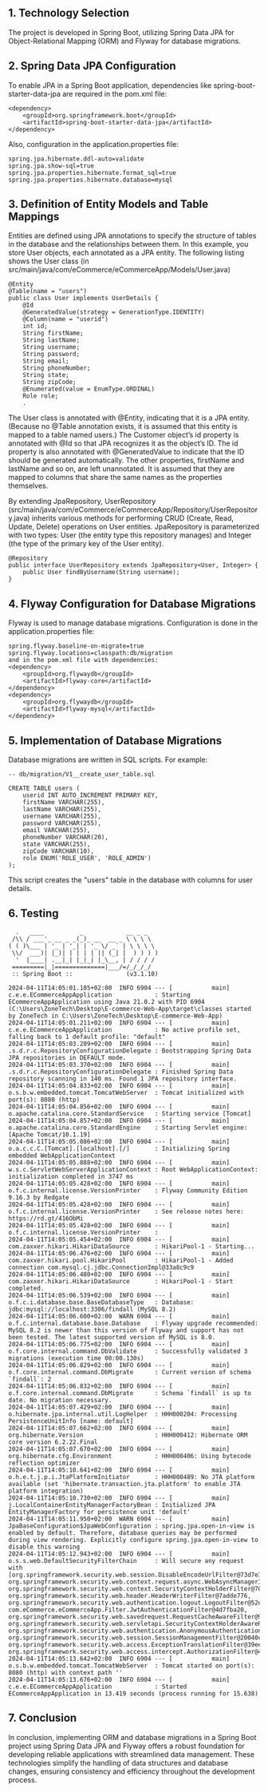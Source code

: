 ## 1.  Technology Selection
The project is developed in Spring Boot, utilizing Spring Data JPA for Object-Relational Mapping (ORM) and Flyway for database migrations.


## 2. Spring Data JPA Configuration
To enable JPA in a Spring Boot application, dependencies like spring-boot-starter-data-jpa are required in the pom.xml file:
```
<dependency>
    <groupId>org.springframework.boot</groupId>
    <artifactId>spring-boot-starter-data-jpa</artifactId>
</dependency>
```
Also, configuration in the application.properties file:
```
spring.jpa.hibernate.ddl-auto=validate
spring.jpa.show-sql=true
spring.jpa.properties.hibernate.format_sql=true
spring.jpa.properties.hibernate.database=mysql
```

## 3. Definition of Entity Models and Table Mappings
Entities are defined using JPA annotations to specify the structure of tables in the database and the relationships between them. In this example, you store User objects, each annotated as a JPA entity. The following listing shows the User class (in src/main/java/com/eCommerce/eCommerceApp/Models/User.java)
```
@Entity
@Table(name = "users")
public class User implements UserDetails {
    @Id
    @GeneratedValue(strategy = GenerationType.IDENTITY)
    @Column(name = "userid")
    int id;
    String firstName;
    String lastName;
    String username;
    String password;
    String email;
    String phoneNumber;
    String state;
    String zipCode;
    @Enumerated(value = EnumType.ORDINAL)
    Role role;
    .
```

The User class is annotated with @Entity, indicating that it is a JPA entity. (Because no @Table annotation exists, it is assumed that this entity is mapped to a table named users.)
The Customer object’s id property is annotated with @Id so that JPA recognizes it as the object’s ID. The id property is also annotated with @GeneratedValue to indicate that the ID should be generated automatically.
The other properties, firstName and lastName and so on, are left unannotated. It is assumed that they are mapped to columns that share the same names as the properties themselves.

By extending JpaRepository, UserRepository (src/main/java/com/eCommerce/eCommerceApp/Repository/UserRepository.java) inherits various methods for performing CRUD (Create, Read, Update, Delete) operations on User entities. JpaRepository is parameterized with two types: User (the entity type this repository manages) and Integer (the type of the primary key of the User entity). 

```
@Repository
public interface UserRepository extends JpaRepository<User, Integer> {
    public User findByUsername(String username);
}
```


## 4. Flyway Configuration for Database Migrations
Flyway is used to manage database migrations. Configuration is done in the application.properties file:
```
spring.flyway.baseline-on-migrate=true
spring.flyway.locations=classpath:db/migration
and in the pom.xml file with dependencies:
<dependency>
    <groupId>org.flywaydb</groupId>
    <artifactId>flyway-core</artifactId>
</dependency>
<dependency>
    <groupId>org.flywaydb</groupId>
    <artifactId>flyway-mysql</artifactId>
</dependency>
```


## 5. Implementation of Database Migrations
Database migrations are written in SQL scripts. For example:
```
-- db/migration/V1__create_user_table.sql

CREATE TABLE users (
    userid INT AUTO_INCREMENT PRIMARY KEY,
    firstName VARCHAR(255),
    lastName VARCHAR(255),
    username VARCHAR(255),
    password VARCHAR(255),
    email VARCHAR(255),
    phoneNumber VARCHAR(20),
    state VARCHAR(255),
    zipCode VARCHAR(10),
    role ENUM('ROLE_USER', 'ROLE_ADMIN') 
);
```

This script creates the "users" table in the database with columns for user details.
## 6. Testing
```
  .   ____          _            __ _ _
 /\\ / ___'_ __ _ _(_)_ __  __ _ \ \ \ \
( ( )\___ | '_ | '_| | '_ \/ _` | \ \ \ \
 \\/  ___)| |_)| | | | | || (_| |  ) ) ) )
  '  |____| .__|_| |_|_| |_\__, | / / / /
 =========|_|==============|___/=/_/_/_/
 :: Spring Boot ::               (v3.1.10)

2024-04-11T14:05:01.185+02:00  INFO 6904 --- [           main] c.e.e.ECommerceAppApplication            : Starting ECommerceAppApplication using Java 21.0.2 with PID 6904 (C:\Users\ZoneTech\Desktop\E-commerce-Web-App\target\classes started by ZoneTech in C:\Users\ZoneTech\Desktop\E-commerce-Web-App)
2024-04-11T14:05:01.211+02:00  INFO 6904 --- [           main] c.e.e.ECommerceAppApplication            : No active profile set, falling back to 1 default profile: "default"
2024-04-11T14:05:03.209+02:00  INFO 6904 --- [           main] .s.d.r.c.RepositoryConfigurationDelegate : Bootstrapping Spring Data JPA repositories in DEFAULT mode.
2024-04-11T14:05:03.370+02:00  INFO 6904 --- [           main] .s.d.r.c.RepositoryConfigurationDelegate : Finished Spring Data repository scanning in 140 ms. Found 1 JPA repository interface.
2024-04-11T14:05:04.833+02:00  INFO 6904 --- [           main] o.s.b.w.embedded.tomcat.TomcatWebServer  : Tomcat initialized with port(s): 8080 (http)
2024-04-11T14:05:04.856+02:00  INFO 6904 --- [           main] o.apache.catalina.core.StandardService   : Starting service [Tomcat]
2024-04-11T14:05:04.857+02:00  INFO 6904 --- [           main] o.apache.catalina.core.StandardEngine    : Starting Servlet engine: [Apache Tomcat/10.1.19]
2024-04-11T14:05:05.086+02:00  INFO 6904 --- [           main] o.a.c.c.C.[Tomcat].[localhost].[/]       : Initializing Spring embedded WebApplicationContext
2024-04-11T14:05:05.088+02:00  INFO 6904 --- [           main] w.s.c.ServletWebServerApplicationContext : Root WebApplicationContext: initialization completed in 3747 ms
2024-04-11T14:05:05.428+02:00  INFO 6904 --- [           main] o.f.c.internal.license.VersionPrinter    : Flyway Community Edition 9.16.3 by Redgate
2024-04-11T14:05:05.428+02:00  INFO 6904 --- [           main] o.f.c.internal.license.VersionPrinter    : See release notes here: https://rd.gt/416ObMi
2024-04-11T14:05:05.428+02:00  INFO 6904 --- [           main] o.f.c.internal.license.VersionPrinter    : 
2024-04-11T14:05:05.454+02:00  INFO 6904 --- [           main] com.zaxxer.hikari.HikariDataSource       : HikariPool-1 - Starting...
2024-04-11T14:05:06.476+02:00  INFO 6904 --- [           main] com.zaxxer.hikari.pool.HikariPool        : HikariPool-1 - Added connection com.mysql.cj.jdbc.ConnectionImpl@33a8c9c9
2024-04-11T14:05:06.480+02:00  INFO 6904 --- [           main] com.zaxxer.hikari.HikariDataSource       : HikariPool-1 - Start completed.
2024-04-11T14:05:06.539+02:00  INFO 6904 --- [           main] o.f.c.i.database.base.BaseDatabaseType   : Database: jdbc:mysql://localhost:3306/findall (MySQL 8.2)
2024-04-11T14:05:06.600+02:00  WARN 6904 --- [           main] o.f.c.internal.database.base.Database    : Flyway upgrade recommended: MySQL 8.2 is newer than this version of Flyway and support has not been tested. The latest supported version of MySQL is 8.0.
2024-04-11T14:05:06.775+02:00  INFO 6904 --- [           main] o.f.core.internal.command.DbValidate     : Successfully validated 3 migrations (execution time 00:00.130s)
2024-04-11T14:05:06.829+02:00  INFO 6904 --- [           main] o.f.core.internal.command.DbMigrate      : Current version of schema `findall`: 2
2024-04-11T14:05:06.832+02:00  INFO 6904 --- [           main] o.f.core.internal.command.DbMigrate      : Schema `findall` is up to date. No migration necessary.
2024-04-11T14:05:07.429+02:00  INFO 6904 --- [           main] o.hibernate.jpa.internal.util.LogHelper  : HHH000204: Processing PersistenceUnitInfo [name: default]
2024-04-11T14:05:07.662+02:00  INFO 6904 --- [           main] org.hibernate.Version                    : HHH000412: Hibernate ORM core version 6.2.22.Final
2024-04-11T14:05:07.670+02:00  INFO 6904 --- [           main] org.hibernate.cfg.Environment            : HHH000406: Using bytecode reflection optimizer
2024-04-11T14:05:10.641+02:00  INFO 6904 --- [           main] o.h.e.t.j.p.i.JtaPlatformInitiator       : HHH000489: No JTA platform available (set 'hibernate.transaction.jta.platform' to enable JTA platform integration)
2024-04-11T14:05:10.730+02:00  INFO 6904 --- [           main] j.LocalContainerEntityManagerFactoryBean : Initialized JPA EntityManagerFactory for persistence unit 'default'
2024-04-11T14:05:11.950+02:00  WARN 6904 --- [           main] JpaBaseConfiguration$JpaWebConfiguration : spring.jpa.open-in-view is enabled by default. Therefore, database queries may be performed during view rendering. Explicitly configure spring.jpa.open-in-view to disable this warning
2024-04-11T14:05:12.943+02:00  INFO 6904 --- [           main] o.s.s.web.DefaultSecurityFilterChain     : Will secure any request with [org.springframework.security.web.session.DisableEncodeUrlFilter@73d7e7aa, org.springframework.security.web.context.request.async.WebAsyncManagerIntegrationFilter@349686e8, org.springframework.security.web.context.SecurityContextHolderFilter@70fcd3e5, org.springframework.security.web.header.HeaderWriterFilter@7adde776, org.springframework.security.web.authentication.logout.LogoutFilter@52e34db, com.eCommerce.eCommerceApp.Filter.JwtAuthenticationFilter@4d7fba20, org.springframework.security.web.savedrequest.RequestCacheAwareFilter@9da386c, org.springframework.security.web.servletapi.SecurityContextHolderAwareRequestFilter@299cddbf, org.springframework.security.web.authentication.AnonymousAuthenticationFilter@5c3e7128, org.springframework.security.web.session.SessionManagementFilter@20040c6e, org.springframework.security.web.access.ExceptionTranslationFilter@39ee07a9, org.springframework.security.web.access.intercept.AuthorizationFilter@48861d1]
2024-04-11T14:05:13.642+02:00  INFO 6904 --- [           main] o.s.b.w.embedded.tomcat.TomcatWebServer  : Tomcat started on port(s): 8080 (http) with context path ''
2024-04-11T14:05:13.676+02:00  INFO 6904 --- [           main] c.e.e.ECommerceAppApplication            : Started ECommerceAppApplication in 13.419 seconds (process running for 15.638)
```
## 7. Conclusion

In conclusion, implementing ORM and database migrations in a Spring Boot project using Spring Data JPA and Flyway offers a robust foundation for developing reliable applications with streamlined data management. These technologies simplify the handling of data structures and database changes, ensuring consistency and efficiency throughout the development process.
